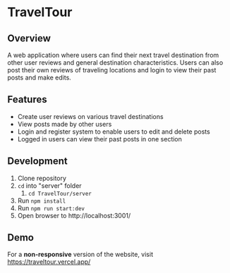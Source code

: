 # TravelTour


## Overview
A web application where users can find their next travel destination from other user reviews and general destination characteristics. Users can also post their own reviews of traveling locations and login to view their past posts and make edits.

## Features
  * Create user reviews on various travel destinations
  * View posts made by other users
  * Login and register system to enable users to edit and delete posts
  * Logged in users can view their past posts in one section

## Development
1. Clone repository
4. ```cd``` into "server" folder
    1. ```cd TravelTour/server```
5. Run ```npm install```
6. Run ```npm run start:dev```
7. Open browser to http://localhost:3001/


## Demo

For a **non-responsive** version of the website, visit https://traveltour.vercel.app/
